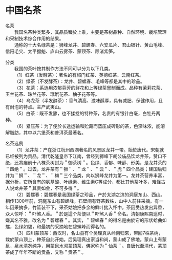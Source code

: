 # 中国名茶  

名茶  
&emsp;&emsp;我国名茶种类繁多，其品质臻於上乘，主要是茶树品种、自然环境、栽培管理和采制技术综合作用的结果。  
&emsp;&emsp;通称的十大名绿茶是：狮峰龙井、碧螺春、六安瓜片、君山银针、黄山毛峰、信阳毛尖、太平猴魁、庐山云雾茶、蒙顶茶、顾渚紫笋。  

分类  
&emsp;&emsp;我国的茶叶按其制作方法不同可以分为以下几类。  
&emsp;&emsp;（1）红茶（发酵茶）：著名的有祁门红茶、英德红茶、云南红茶。  
&emsp;&emsp;（2）绿茶（不发酵茶）：龙井、碧螺春、毛峰等都是其中的珍品。  
&emsp;&emsp;（3）花茶：系选用浓郁芬芳的鲜花和上等绿茶窨制而成。品种有茉莉花茶、玉兰花茶、珠兰花茶、玳玳花茶、柚子花茶等。  
&emsp;&emsp;（4）乌龙茶（半发酵茶）：香气清高、滋味醇厚，具有减肥、保健作用，且有耐泡的特点。主产武夷山。  
&emsp;&emsp;（5）白茶：既不发酵，也不揉捻的特种茶，名贵的有银针白毫，白牡丹两种。  
&emsp;&emsp;（6）紧压茶：为了便於长途运输和贮藏而蒸压成砖形的茶，色深味浓，能溶解脂肪，其中以六堡茶和普洱茶最著名。  

名茶选例  
&emsp;&emsp;（1）龙井茶：产在浙江杭州西湖著名的风景区龙井一带。始於唐代。宋朝就已经被列为贡品。清代乾隆皇帝下江南，曾经到狮峰下胡公庙品饮龙井茶，赞口不绝，还將庙前十八棵茶树封为＂御茶树＂。色绿、香郁、味醇、形美，是龙井茶的＂四绝＂。过去，龙井茶有＂狮＂、＂龙＂、＂云＂、＂虎＂四个品类；建国后归并为＂狮＂、＂龙＂、＂梅＂三个品类，向以狮峰龙井为第一。龙井茶营养丰富，据分析，它所含有的氨基酸、叶绿素、维生素C等成分，都比其他茶叶多，难怪古人说龙井茶＂其贵如金，不可多得＂。  
&emsp;&emsp;（2）碧螺春：碧螺春是我国绿茶之珍品，产於太湖之滨的洞庭东山、西山。相传1300年前，洞庭东山有碧螺峰，石壁间有野茶数株，山中人前往采摘。有一年因采摘多，竹篮装不下，采茶姑娘把多余的鲜叶揣入怀中，茶因受热发出异香，众人惊呼：＂吓煞人香。＂於是這个茶便以＂吓煞人香＂命名。清朝康熙南巡时，嫌其名不雅，改名为＂碧螺春＂。其实，＂碧螺春＂的得名是由於它的形状蛤曲如螺，色绿如碧，和最初的采摘地在碧螺峰而得名的。  
&emsp;&emsp;（3）四川蒙顶茶：西汉时，名山县有个吴理真从岭南归來，带回7株茶树，栽於蒙山顶上，种茶自此开始。后吴理真出家当和尚，蒙山成了佛地。蒙山上有蒙泉，泉水清冽纯净，用蒙泉水沏蒙顶茶，佛家称为＂仙茶＂。自唐代至清代，蒙顶茶成了年年不断的贡品，又称＂贡茶＂。  
<!-- Last processed: 2025-07-22 03:44:31 -->
